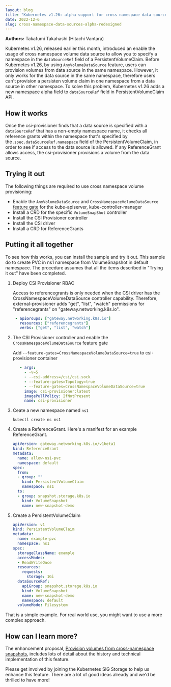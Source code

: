 ```yaml
---
layout: blog
title: "Kubernetes v1.26: alpha support for cross namespace data sources"
date: 2022-12-6
slug: cross-namespace-data-sources-alpha-redesigned
---
```


**Authors:**
Takafumi Takahashi (Hitachi Vantara)

Kubernetes v1.26, released earlier this month, introduced an enable the usage of
cross namespace volume data source to allow you to specify a namespace
in the `dataSourceRef` field of a PersistentVolumeClaim.
Before Kubernetes v1.26, by using `AnyVolumeDataSource` feature,
users can provision volumes from data source in the same namespace.
However, it only works for the data source in the same namespace,
therefore users can't provision a persisten volume claim
in one namespace from a data source in other namespace.
To solve this problem, Kubernetes v1.26 adds a new namespace alpha field
to `dataSourceRef` field in PersistentVolumeClaim API.

## How it works

Once the csi-provisioner finds that a data source is specified with a `dataSourceRef` that
has a non-empty namespace name,
it checks all reference grants within the namespace that's specified by the`.spec.dataSourceRef.namespace`
field of the PersistentVolumeClaim, in order to see if access to the data source is allowed.
If any ReferenceGrant allows access, the csi-provisioner provisions a volume from the data source.

## Trying it out

The following things are required to use cross namespace volume provisioning:

* Enable the `AnyVolumeDataSource` and `CrossNamespaceVolumeDataSource` [feature gate](/docs/reference/command-line-tools-reference/feature-gates/) for the kube-apiserver, kube-controller-manager
* Install a CRD for the specific `VolumeSnapShot` controller
* Install the CSI Provisioner controller
* Install the CSI driver
* Install a CRD for ReferenceGrants

## Putting it all together

To see how this works, you can install the sample and try it out.
This sample do to create PVC in ns1 namespace from VolumeSnapshot in default namespace.
The procedure assumes that all the items described in
"Trying it out" have been completed.

1. Deploy CSI Provisioner RBAC

   Access to referencegrants is only needed when the CSI driver
   has the CrossNamespaceVolumeDataSource controller capability.
   Therefore, external-provisioner adds "get", "list", "watch"
   permissions for "referencegrants" on "gateway.networking.k8s.io".

   ```yaml
    - apiGroups: ["gateway.networking.k8s.io"]
      resources: ["referencegrants"]
      verbs: ["get", "list", "watch"]
   ```

2. The CSI Provisioner controller and enable the
   `CrossNamespaceVolumeDataSource` feature gate

   Add `--feature-gates=CrossNamespaceVolumeDataSource=true` to
   csi-provisioner container

   ```yaml
      - args:
        - -v=5
        - --csi-address=/csi/csi.sock
        - --feature-gates=Topology=true
        - --feature-gates=CrossNamespaceVolumeDataSource=true
        image: csi-provisioner:latest
        imagePullPolicy: IfNotPresent
        name: csi-provisioner
   ```

3. Ceate a new namespace named `ns1`

    ```terminal
    kubectl create ns ns1
    ```

4. Create a ReferenceGrant. Here's a manifest for an example ReferenceGrant.

   ```yaml
   apiVersion: gateway.networking.k8s.io/v1beta1
   kind: ReferenceGrant
   metadata:
     name: allow-ns1-pvc
     namespace: default
   spec:
     from:
     - group: ""
       kind: PersistentVolumeClaim
       namespace: ns1
     to:
     - group: snapshot.storage.k8s.io
       kind: VolumeSnapshot
       name: new-snapshot-demo
   ```

5. Create a PersistentVolumeClaim

   ```yaml
   apiVersion: v1
   kind: PersistentVolumeClaim
   metadata:
     name: example-pvc
     namespace: ns1
   spec:
     storageClassName: example
     accessModes:
     - ReadWriteOnce
     resources:
       requests:
         storage: 1Gi
     dataSourceRef:
       apiGroup: snapshot.storage.k8s.io
       kind: VolumeSnapshot
       name: new-snapshot-demo
       namespace: default
     volumeMode: Filesystem
   ```

That is a simple example. For real world use, you might want to use a more complex approach.

## How can I learn more?

The enhancement proposal,
[Provision volumes from cross-namespace snapshots](https://github.com/kubernetes/enhancements/tree/master/keps/sig-storage/3294-provision-volumes-from-cross-namespace-snapshots), includes lots of detail about the history and technical implementation of this feature.

Please get involved by joining the Kubernetes SIG Storage to help us enhance this
feature. There are a lot of good ideas already and we'd be thrilled to have more!
